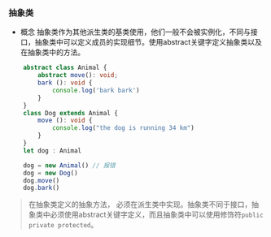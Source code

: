 ### 抽象类

- 概念
    抽象类作为其他派生类的基类使用，他们一般不会被实例化，不同与接口，抽象类中可以定义成员的实现细节。使用abstract关键字定义抽象类以及在抽象类中的方法。

```ts
    abstract class Animal {
        abstract move(): void;
        bark (): void {
            console.log('bark bark')
        }
    }
    class Dog extends Animal {
        move (): void {
            console.log("the dog is running 34 km")
        }
    }
    let dog : Animal

    dog = new Animal() // 报错
    dog = new Dog()
    dog.move()
    dog.bark()
```

> 在抽象类定义的抽象方法， 必须在派生类中实现。抽象类不同于接口，抽象类中必须使用abstract关键字定义，而且抽象类中可以使用修饰符`public private protected`。